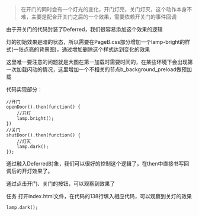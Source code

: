 >在开门的同时会有一个灯光的变化，开门灯亮，关门灯灭，这个动作本身不难，主要是配合开关门之后的一个效果，需要依赖开关门的事件回调

由于开关门的代码封装了Deferred，我们很容易添加这个效果的逻辑

灯的初始效果是暗的状态，所以需要在PageB.css部分增加一个lamp-bright的样式(一张点亮的背景图)，通过增加删除这个样式达到变化的效果

这里唯一要注意的问题就是大图在第一加载时需要时间的，在某些环境下会出现第一次加载闪动的情况，这里增加一个不相关的节点b_background_preload做预加载

代码实现部分：

    //开门
    openDoor().then(function() {
        //开灯
        lamp.bright();
    })
    //关门
    shutDoor().then(function() {
        //灯灭
        lamp.dark();
    });
通过融入Deferred对象，我们可以很好的控制这个逻辑了，在then中直接书写回调后的开灯效果了。

通过点击开门、关门的按钮，可以观察到效果了

任务
打开index.html文件，在代码的138行填入相应代码，可以观察到关灯的效果

    lamp.dark();